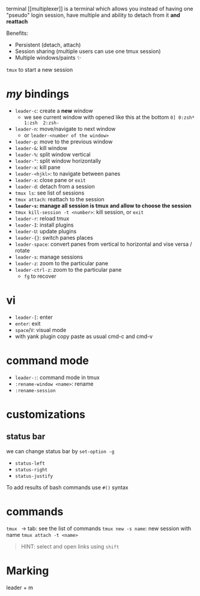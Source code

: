 terminal [[multiplexer]] is a terminal which allows you instead of having one "pseudo" login session, have multiple and ability to detach from it **and reattach**

Benefits:
- Persistent (detach, attach)
- Session sharing (multiple users can use one tmux session)
- Multiple windows/paints ✨


`tmux` to start a new session

# *my* bindings
- `leader-c`: create a **new** window
	- we see current window with opened like this at the bottom `0] 0:zsh* 1:zsh  2:zsh-`
- `leader-n`: move/navigate to next window
	- or `leader-<number of the window>`
- `leader-p`: move to the previous window
- `leader-&`: kill window
- `leader-%`: split window vertical
- `leader-"`: split window horizontally
- `leader-x`: kill pane
- `leader-<hjkl>`: to navigate between panes
- `leader-x`: close pane or `exit`
- `leader-d`: detach from a session
- `tmux ls`: see list of sessions
- `tmux attach`: reattach to the session
- **`leader-s`: manage all session is tmux and allow to choose the session**
- `tmux kill-session -t <number>`: kill session, or `exit`
- `leader-r`: reload tmux
- `leader-I`: install plugins
- `leader-U`: update plugins
- `leader-{}`: switch panes places
- `leader-space`: convert panes from vertical to horizontal and vise versa / rotate
- `leader-s`: manage sessions
- `leader-z`: zoom to the particular pane
- `leader-ctrl-z`: zoom to the particular pane
	- `fg` to recover

# vi
- `leader-[`: enter
- `enter`: exit
- `space`/`V`: visual mode
- with yank plugin copy paste as usual cmd-c and cmd-v


# command mode
- `leader-:`: command mode in tmux
- `:rename-window <name>`: rename
- `:rename-session`


# customizations
## status bar
we can change status bar by `set-option -g`
- `status-left`
- `status-right`
- `status-justify`

To add results of bash commands use `#()` syntax 


# commands
`tmux ` -> tab: see the list of commands
`tmux new -s name`: new session with name
`tmux attach -t <name>`


>HINT: select and open links using `shift`



# Marking
leader + m